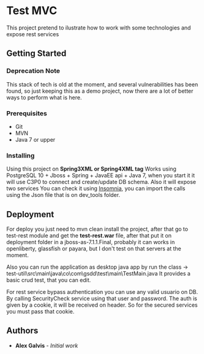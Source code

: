 # Test MVC

This project pretend to ilustrate how to work with some technologies and expose rest services

## Getting Started

### Deprecation Note

This stack of tech is old at the moment, and several vulnerabilities has been found,
so just keeping this as a demo project, now there are a lot of better ways to perform
what is here.

### Prerequisites

* Git
* MVN
* Java 7 or upper

### Installing

Using this project on **Spring3XML or Spring4XML tag**
Works using PostgreSQL 10 + Jboss + Spring + JavaEE api + Java 7, when you start it
it will use C3P0 to connect and create/update DB schema. Also it will expose two services
You can check it using [Insomnia](https://insomnia.rest/),  you can import the calls using
the Json file that is on dev_tools folder.

## Deployment

For deploy you just need to mvn clean install the project, after that go to test-rest module and get 
the **test-rest.war** file, after that put it on deployment folder in a jboss-as-7.1.1.Final, probably
it can works in openliberty, glassfish or payara, but I don't test on that servers at the moment.

Also you can run the application as desktop java app by run the class -> test-util\src\main\java\co\com\gsdd\test\main\TestMain.java
It provides a basic crud test, that you can edit.

For rest service bypass authentication you can use any valid usuario on DB. By calling SecurityCheck service
using that user and password. The auth is given by a cookie, it will be received on header. So for the secured services
you must pass that cookie.

## Authors

* **Alex Galvis** - *Initial work* 


